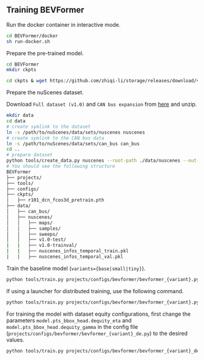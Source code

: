 ## Training BEVFormer

Run the docker container in interactive mode.

```bash
cd BEVFormer/docker
sh run-docker.sh
```

Prepare the pre-trained model.

```bash
cd BEVFormer
mkdir ckpts

cd ckpts & wget https://github.com/zhiqi-li/storage/releases/download/v1.0/r101_dcn_fcos3d_pretrain.pth
```

Prepare the nuScenes dataset.

Download `Full dataset (v1.0)` and `CAN bus expansion` from [here](https://www.nuscenes.org/download) and unzip.

```bash
mkdir data
cd data
# create symlink to the dataset
ln -s /path/to/nuScenes/data/sets/nuscenes nuscenes
# create symlink to the CAN bus data
ln -s /path/to/nuScenes/data/sets/can_bus can_bus
cd ..
# prepare dataset
python tools/create_data.py nuscenes --root-path ./data/nuscenes --out-dir ./data/nuscenes --extra-tag nuscenes --version v1.0 --canbus ./data
# You should see the following structure
BEVFormer
├── projects/
├── tools/
├── configs/
├── ckpts/
│   ├── r101_dcn_fcos3d_pretrain.pth
├── data/
│   ├── can_bus/
│   ├── nuscenes/
│   │   ├── maps/
│   │   ├── samples/
│   │   ├── sweeps/
│   │   ├── v1.0-test/
|   |   ├── v1.0-trainval/
|   |   ├── nuscenes_infos_temporal_train.pkl
|   |   ├── nuscenes_infos_temporal_val.pkl
```

Train the baseline model (`variants={base|small|tiny}`).

```bash
python tools/train.py projects/configs/bevformer/bevformer_{variant}.py --deterministic
```

If using a launcher for distributed training, use the following command.

```bash
python tools/train.py projects/configs/bevformer/bevformer_{variant}.py --deterministic --launcher pytorch
```

For training the model with dataset equity configurations, first change the parameters `model.pts_bbox_head.dequity_eta` and `model.pts_bbox_head.dequity_gamma` in the config file (`projects/configs/bevformer/bevformer_{variant}_de.py`) to the desired values.

```bash
python tools/train.py projects/configs/bevformer/bevformer_{variant}_de.py --deterministic --launcher pytorch
```